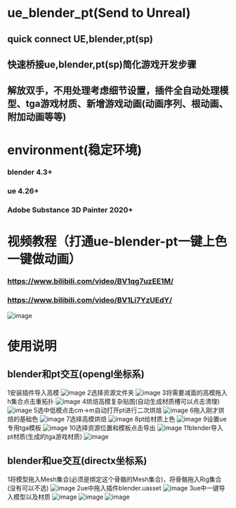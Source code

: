 # ue_blender_pt(Send to Unreal)
## quick connect UE,blender,pt(sp)
## 快速桥接ue,blender,pt(sp)简化游戏开发步骤
## 解放双手，不用处理考虑细节设置，插件全自动处理模型、tga游戏材质、新增游戏动画(动画序列、根动画、附加动画等等)

# environment(稳定环境)
### blender 4.3+
### ue 4.26+
### Adobe Substance 3D Painter 2020+

# 视频教程（打通ue-blender-pt一键上色一键做动画）
### https://www.bilibili.com/video/BV1qg7uzEE1M/
### https://www.bilibili.com/video/BV1Li7YzUEdY/

![image](https://github.com/user-attachments/assets/6645370f-6279-4d79-8a52-5e80f228f306)
# 使用说明
## blender和pt交互(opengl坐标系)
1安装插件导入高模
![image](https://github.com/user-attachments/assets/3e9ab6d7-bd6d-44c1-8624-89eece86cd6a)
2选择资源文件夹
![image](https://github.com/user-attachments/assets/7ee3cea2-02b8-466c-b54f-7122f76036c6)
3将需要减面的高模拖入h集合点击重拓扑
![image](https://github.com/user-attachments/assets/a8c94c44-5544-4dbf-9ed0-89acae37f19d)
4烘焙高模复杂贴图(自动生成材质槽可以点击清理)
![image](https://github.com/user-attachments/assets/a4083b78-84df-4e5e-bde2-7f264d476358)
5选中低模点击cm->m自动打开pt进行二次烘焙
![image](https://github.com/user-attachments/assets/09616ef6-85dd-4df2-ab1d-e9ee9d74d45f)
6拖入刚才烘焙的基础色
![image](https://github.com/user-attachments/assets/b0550657-50c6-426b-ac25-e89810eba7f0)
7选择高模烘焙
![image](https://github.com/user-attachments/assets/72413229-a085-4456-9571-990833137306)
8pt给材质上色
![image](https://github.com/user-attachments/assets/8180ad70-238c-4456-ac39-4b7e57f71a79)
9设置ue专用tga模板
![image](https://github.com/user-attachments/assets/42403ed0-e387-4808-a9af-0b86bd70c22b)
10选择资源位置和模板点击导出
![image](https://github.com/user-attachments/assets/4b95183f-c38d-4da2-b459-e4f1fdb8245f)
11blender导入pt材质(生成的tga游戏材质)
![image](https://github.com/user-attachments/assets/943f2803-c61a-4a04-90f3-fa0a2215981c)

## blender和ue交互(directx坐标系)
1将模型拖入Mesh集合(必须是绑定这个骨骼的Mesh集合)，将骨骼拖入Rig集合(没有可以不选)
![image](https://github.com/user-attachments/assets/3d958f08-be5a-439e-920e-1d3c3b338394)
2ue中拖入插件blender.uasset
![image](https://github.com/user-attachments/assets/557abd6d-2d78-4ad9-a6d9-e9c7c2351828)
3ue中一键导入模型以及材质
![image](https://github.com/user-attachments/assets/2e13f302-d16f-46fe-b09b-ede21297f199)
![image](https://github.com/user-attachments/assets/b2f8fd11-eadc-4151-84eb-e30267abab07)
![image](https://github.com/user-attachments/assets/d3fd3dcc-83e6-400c-8573-b8483a841032)







